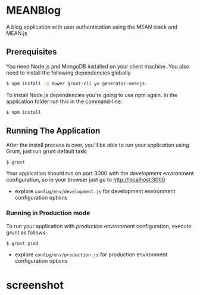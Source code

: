 # MEANBlog
A blog application with user authentication using the MEAN stack and MEAN.js

## Prerequisites
You need Node.js and MongoDB installed on your client machine. You also need to install the following dependencies globally

```bash
$ npm install -g bower grunt-cli yo generator-meanjs
```

To install Node.js dependencies you're going to use npm again. In the application folder run this in the command-line:

```bash
$ npm install
```

## Running The Application
After the install process is over, you'll be able to run your application using Grunt, just run grunt default task:

```
$ grunt
```

Your application should run on port 3000 with the *development* environment configuration, so in your browser just go to [http://localhost:3000](http://localhost:3000)

* explore `config/env/development.js` for development environment configuration options

### Running in Production mode
To run your application with *production* environment configuration, execute grunt as follows:

```bash
$ grunt prod
```

* explore `config/env/production.js` for production environment configuration options

# screenshot

